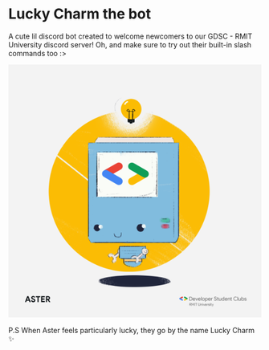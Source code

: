 # Lucky Charm the bot 

A cute lil discord bot created to welcome newcomers to our GDSC - RMIT University discord server!
Oh, and make sure to try out their built-in slash commands too :>

![](image.png)

P.S When Aster feels particularly lucky, they go by the name Lucky Charm ✨